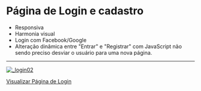 # Página de Login e cadastro

* Responsiva
* Harmonia visual
* Login com Facebook/Google
* Alteração dinâmica entre "Entrar" e "Registrar" com JavaScript não sendo preciso desviar o usuário para uma nova página.
---
[![_login02](https://user-images.githubusercontent.com/79410863/144301363-bc240296-2785-434f-af76-c0892edd91a4.png)](https://ysh-rael.github.io/Login02/)

<a href="https://ysh-rael.github.io/Login02/" target="_bank">Visualizar Página de Login</a>

